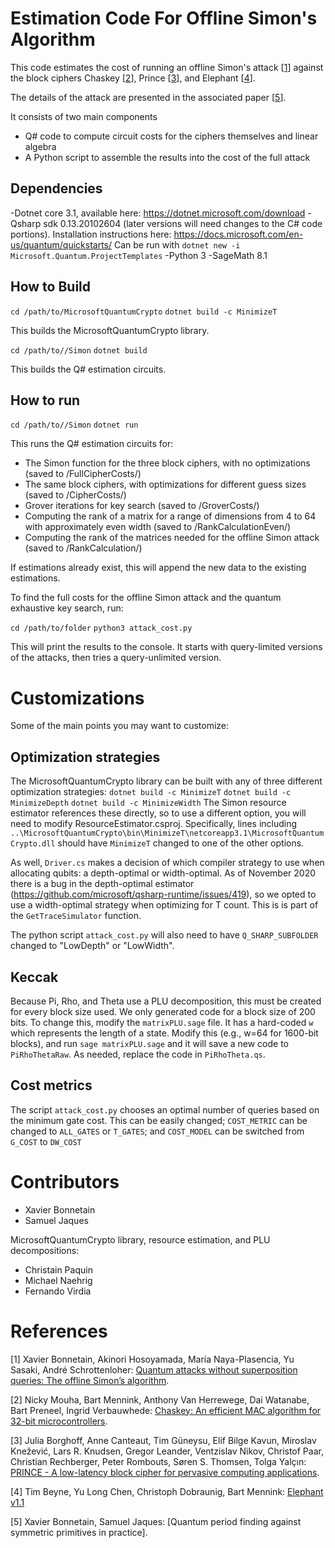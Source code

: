 # Estimation Code For Offline Simon's Algorithm

This code estimates the cost of running an offline Simon's attack \[[1](#1)\] against the block ciphers Chaskey \[[2](#2)\], Prince \[[3](#3)\], and Elephant \[[4](#4)\].

The details of the attack are presented in the associated paper \[[5](#5)\].

It consists of two main components
- Q# code to compute circuit costs for the ciphers themselves and linear algebra
- A Python script to assemble the results into the cost of the full attack

## Dependencies

-Dotnet core 3.1, available here: https://dotnet.microsoft.com/download
-Qsharp sdk 0.13.20102604 (later versions will need changes to the C# code portions). Installation instructions here: https://docs.microsoft.com/en-us/quantum/quickstarts/ Can be run with
   `dotnet new -i Microsoft.Quantum.ProjectTemplates`
-Python 3 
-SageMath 8.1

## How to Build

`cd /path/to/MicrosoftQuantumCrypto`
`dotnet build -c MinimizeT`

This builds the MicrosoftQuantumCrypto library.

`cd /path/to//Simon`
`dotnet build`

This builds the Q# estimation circuits.

## How to run

`cd /path/to//Simon`
`dotnet run`

This runs the Q# estimation circuits for:
- The Simon function for the three block ciphers, with no optimizations (saved to /FullCipherCosts/)
- The same block ciphers, with optimizations for different guess sizes (saved to /CipherCosts/)
- Grover iterations for key search (saved to /GroverCosts/)
- Computing the rank of a matrix for a range of dimensions from 4 to 64 with approximately even width (saved to /RankCalculationEven/)
- Computing the rank of the matrices needed for the offline Simon attack (saved to /RankCalculation/)

If estimations already exist, this will append the new data to the existing estimations.

To find the full costs for the offline Simon attack and the quantum exhaustive key search, run:

`cd /path/to/folder`
`python3 attack_cost.py`

This will print the results to the console. It starts with query-limited versions of the attacks, then tries a query-unlimited version.

# Customizations
Some of the main points you may want to customize:

## Optimization strategies
The MicrosoftQuantumCrypto library can be built with any of three different optimization strategies:
`dotnet build -c MinimizeT`
`dotnet build -c MinimizeDepth`
`dotnet build -c MinimizeWidth`
The Simon resource estimator references these directly, so to use a different option, you will need to modify ResourceEstimator.csproj. Specifically, lines including
`..\MicrosoftQuantumCrypto\bin\MinimizeT\netcoreapp3.1\MicrosoftQuantumCrypto.dll`
should have `MinimizeT` changed to one of the other options.

As well, `Driver.cs` makes a decision of which compiler strategy to use when allocating qubits: a depth-optimal or width-optimal. As of November 2020 there is a bug in the depth-optimal estimator (https://github.com/microsoft/qsharp-runtime/issues/419), so we opted to use a width-optimal strategy when optimizing for T count. This is is part of the `GetTraceSimulator` function.

The python script `attack_cost.py` will also need to have `Q_SHARP_SUBFOLDER` changed to "LowDepth" or "LowWidth".

## Keccak
Because Pi, Rho, and Theta use a PLU decomposition, this must be created for every block size used. We only generated code for a block size of 200 bits. To change this, modify the `matrixPLU.sage` file. It has a hard-coded `w` which represents the length of a state. Modify this (e.g., w=64 for 1600-bit blocks), and run `sage matrixPLU.sage` and it will save a new code to `PiRhoThetaRaw`. As needed, replace the code in `PiRhoTheta.qs`. 

## Cost metrics
The script `attack_cost.py` chooses an optimal number of queries based on the minimum gate cost. This can be easily changed; `COST_METRIC` can be changed to `ALL_GATES` or `T_GATES`; and `COST_MODEL` can be switched from `G_COST` to `DW_COST`

# Contributors

- Xavier Bonnetain
- Samuel Jaques

MicrosoftQuantumCrypto library, resource estimation, and PLU decompositions:

- Christain Paquin
- Michael Naehrig
- Fernando Virdia

# References

<a name="1"></a>\[1\] Xavier Bonnetain, Akinori Hosoyamada, María Naya-Plasencia, Yu Sasaki, André Schrottenloher: 
[Quantum attacks without superposition queries: The offline Simon’s algorithm](https://eprint.iacr.org/2019/614).

<a name="2"></a>\[2\] Nicky Mouha, Bart Mennink, Anthony Van Herrewege, Dai Watanabe, Bart Preneel, Ingrid Verbauwhede: 
[Chaskey: An efficient MAC algorithm for 32-bit microcontrollers](https://eprint.iacr.org/2014/386).

<a name="3"></a>\[3\] Julia Borghoff, Anne Canteaut, Tim Güneysu, Elif Bilge Kavun, Miroslav Knežević, Lars R. Knudsen, Gregor Leander, Ventzislav Nikov, Christof Paar, Christian Rechberger, Peter Rombouts, Søren S. Thomsen, Tolga Yalçın:
[PRINCE - A low-latency block cipher for pervasive computing applications](https://eprint.iacr.org/2012/529).

<a name="4"></a>\[4\] Tim Beyne, Yu Long Chen, Christoph Dobraunig, Bart Mennink:
[Elephant v1.1](https://csrc.nist.gov/CSRC/media/Projects/lightweight-cryptography/documents/round-2/spec-doc-rnd2/elephant-spec-round2.pdf)

<a name="5"></a>\[5\] Xavier Bonnetain, Samuel Jaques:
[Quantum period finding against symmetric primitives in practice].
 
